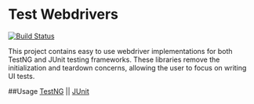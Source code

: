 # Test Webdrivers 
[![Build Status](https://travis-ci.org/dev9com/test-webdrivers.svg?branch=master)](https://travis-ci.org/dev9com/test-webdrivers)

This project contains easy to use webdriver implementations for both TestNG and JUnit testing frameworks. These 
libraries remove the initialization and teardown concerns, allowing the user to focus on 
writing UI tests.

##Usage
[TestNG](https://github.com/dev9com/test-webdrivers/tree/master/testng-webdriver/README.md)
 || 
[JUnit](https://github.com/dev9com/test-webdrivers/tree/master/junit-webdriver/README.md)